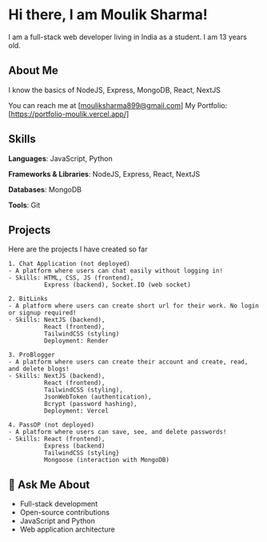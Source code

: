 # Hi there, I am Moulik Sharma!

I am a full-stack web developer living in India as a student. I am 13 years old.

## About Me
I know the basics of NodeJS, Express, MongoDB, React, NextJS

You can reach me at [mouliksharma899@gmail.com]
My Portfolio: [https://portfolio-moulik.vercel.app/]

## Skills
**Languages**: JavaScript, Python

**Frameworks & Libraries**: NodeJS, Express, React, NextJS

**Databases**: MongoDB

**Tools**: Git

## Projects
Here are the projects I have created so far

    1. Chat Application (not deployed)
    - A platform where users can chat easily without logging in!
    - Skills: HTML, CSS, JS (frontend),
              Express (backend), Socket.IO (web socket)

    2. BitLinks 
    - A platform where users can create short url for their work. No login or signup required!
    - Skills: NextJS (backend),
              React (frontend),
              TailwindCSS (styling)
              Deployment: Render

    3. ProBlogger
    - A platform where users can create their account and create, read, and delete blogs!
    - Skills: NextJS (backend),
              React (frontend),
              TailwindCSS (styling),
              JsonWebToken (authentication),
              Bcrypt (password hashing),
              Deployment: Vercel

    4. PassOP (not deployed)
    - A platform where users can save, see, and delete passwords!
    - Skills: React (frontend),
              Express (backend)
              TailwindCSS (styling}
              Mongoose (interaction with MongoDB)
              

## 💬 Ask Me About

- Full-stack development
- Open-source contributions
- JavaScript and Python
- Web application architecture
